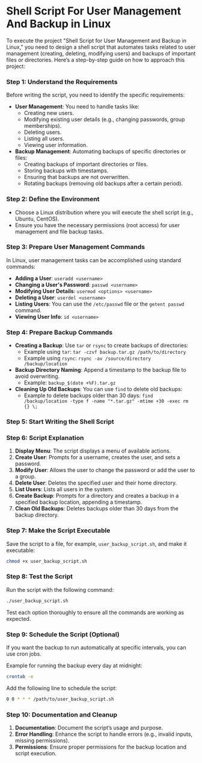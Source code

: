 # Shell Script For User Management And Backup in Linux
To execute the project "Shell Script for User Management and Backup in Linux," you need to design a shell script that automates tasks related to user management (creating, deleting, modifying users) and backups of important files or directories. Here’s a step-by-step guide on how to approach this project:

### Step 1: Understand the Requirements
Before writing the script, you need to identify the specific requirements:
- **User Management**: You need to handle tasks like:
  - Creating new users.
  - Modifying existing user details (e.g., changing passwords, group memberships).
  - Deleting users.
  - Listing all users.
  - Viewing user information.
- **Backup Management**: Automating backups of specific directories or files:
  - Creating backups of important directories or files.
  - Storing backups with timestamps.
  - Ensuring that backups are not overwritten.
  - Rotating backups (removing old backups after a certain period).

### Step 2: Define the Environment
- Choose a Linux distribution where you will execute the shell script (e.g., Ubuntu, CentOS).
- Ensure you have the necessary permissions (root access) for user management and file backup tasks.

### Step 3: Prepare User Management Commands
In Linux, user management tasks can be accomplished using standard commands:
- **Adding a User**: `useradd <username>`
- **Changing a User's Password**: `passwd <username>`
- **Modifying User Details**: `usermod <options> <username>`
- **Deleting a User**: `userdel <username>`
- **Listing Users**: You can use the `/etc/passwd` file or the `getent passwd` command.
- **Viewing User Info**: `id <username>`

### Step 4: Prepare Backup Commands
- **Creating a Backup**: Use `tar` or `rsync` to create backups of directories:
  - Example using `tar`: `tar -czvf backup.tar.gz /path/to/directory`
  - Example using `rsync`: `rsync -av /source/directory /backup/location`
- **Backup Directory Naming**: Append a timestamp to the backup file to avoid overwriting.
  - Example: `backup_$(date +%F).tar.gz`
- **Cleaning Up Old Backups**: You can use `find` to delete old backups:
  - Example to delete backups older than 30 days: `find /backup/location -type f -name "*.tar.gz" -mtime +30 -exec rm {} \;`

### Step 5: Start Writing the Shell Script


### Step 6: Script Explanation
1. **Display Menu**: The script displays a menu of available actions.
2. **Create User**: Prompts for a username, creates the user, and sets a password.
3. **Modify User**: Allows the user to change the password or add the user to a group.
4. **Delete User**: Deletes the specified user and their home directory.
5. **List Users**: Lists all users in the system.
6. **Create Backup**: Prompts for a directory and creates a backup in a specified backup location, appending a timestamp.
7. **Clean Old Backups**: Deletes backups older than 30 days from the backup directory.

### Step 7: Make the Script Executable
Save the script to a file, for example, `user_backup_script.sh`, and make it executable:

```bash
chmod +x user_backup_script.sh
```

### Step 8: Test the Script
Run the script with the following command:

```bash
./user_backup_script.sh
```

Test each option thoroughly to ensure all the commands are working as expected.

### Step 9: Schedule the Script (Optional)
If you want the backup to run automatically at specific intervals, you can use cron jobs.

Example for running the backup every day at midnight:
```bash
crontab -e
```
Add the following line to schedule the script:

```bash
0 0 * * * /path/to/user_backup_script.sh
```

### Step 10: Documentation and Cleanup
1. **Documentation**: Document the script’s usage and purpose.
2. **Error Handling**: Enhance the script to handle errors (e.g., invalid inputs, missing permissions).
3. **Permissions**: Ensure proper permissions for the backup location and script execution.

